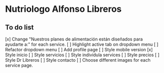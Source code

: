 # Nutriologo Alfonso Libreros

## To do list

[x] Change "Nuestros planes de alimentación están diseñados para ayudarte a:" for each service.
[ ] Highlight active tab on dropdown menu
[ ] Refactor dropdown menu
[ ] Add profile page
[ ] Style mobile version
    [x] Style inicio
    [ ] Style servicios
        [ ] Style individula services
    [ ] Style precios
    [ ] Style Dr Libreros
    [ ] Style contacto
[ ] Choose different images for each service page.